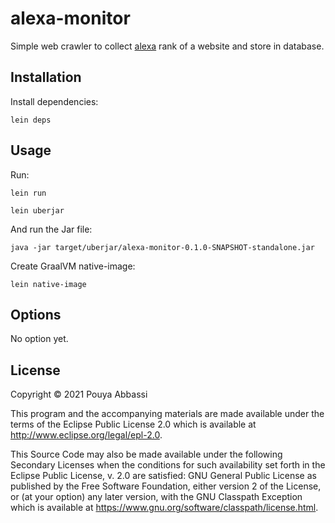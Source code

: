 # alexa-monitor

Simple web crawler to collect [alexa](alexa.com) rank of a website and store in database.

## Installation

Install dependencies:
```
lein deps
```

## Usage

Run:
```
lein run
```


```
lein uberjar
```

And run the Jar file:
```
java -jar target/uberjar/alexa-monitor-0.1.0-SNAPSHOT-standalone.jar
```

Create GraalVM native-image:
```
lein native-image
```


## Options

No option yet.


## License

Copyright © 2021 Pouya Abbassi

This program and the accompanying materials are made available under the
terms of the Eclipse Public License 2.0 which is available at
http://www.eclipse.org/legal/epl-2.0.

This Source Code may also be made available under the following Secondary
Licenses when the conditions for such availability set forth in the Eclipse
Public License, v. 2.0 are satisfied: GNU General Public License as published by
the Free Software Foundation, either version 2 of the License, or (at your
option) any later version, with the GNU Classpath Exception which is available
at https://www.gnu.org/software/classpath/license.html.
